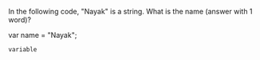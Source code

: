 In the following code, "Nayak" is a string. What is the name (answer with 1 word)?

var name = "Nayak";

```solution
variable
```

